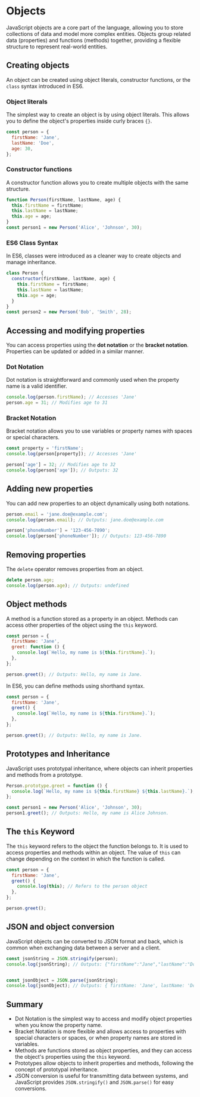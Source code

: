 # Objects

JavaScript objects are a core part of the language, allowing you to store collections of data and model more complex entities. Objects group related data (properties) and functions (methods) together, providing a flexible structure to represent real-world entities.

## Creating objects

An object can be created using object literals, constructor functions, or the `class` syntax introduced in ES6.

### Object literals

The simplest way to create an object is by using object literals. This allows you to define the object's properties inside curly braces `{}`.

```js
const person = {
  firstName: 'Jane',
  lastName: 'Doe',
  age: 30,
};
```

### Constructor functions

A constructor function allows you to create multiple objects with the same structure.

```js
function Person(firstName, lastName, age) {
  this.firstName = firstName;
  this.lastName = lastName;
  this.age = age;
}
const person1 = new Person('Alice', 'Johnson', 30);
```

### ES6 Class Syntax

In ES6, classes were introduced as a cleaner way to create objects and manage inheritance.

```js
class Person {
  constructor(firstName, lastName, age) {
    this.firstName = firstName;
    this.lastName = lastName;
    this.age = age;
  }
}
const person2 = new Person('Bob', 'Smith', 28);
```

## Accessing and modifying properties

You can access properties using the **dot notation** or the **bracket notation**. Properties can be updated or added in a similar manner.

### Dot Notation

Dot notation is straightforward and commonly used when the property name is a valid identifier.

```javascript
console.log(person.firstName); // Accesses 'Jane'
person.age = 31; // Modifies age to 31
```

### Bracket Notation

Bracket notation allows you to use variables or property names with spaces or special characters.

```javascript
const property = 'firstName';
console.log(person[property]); // Accesses 'Jane'

person['age'] = 32; // Modifies age to 32
console.log(person['age']); // Outputs: 32

```

## Adding new properties
You can add new properties to an object dynamically using both notations.

```javascript
person.email = 'jane.doe@example.com';
console.log(person.email); // Outputs: jane.doe@example.com

```

```javascript
person['phoneNumber'] = '123-456-7890';
console.log(person['phoneNumber']); // Outputs: 123-456-7890
```

## Removing properties
The `delete` operator removes properties from an object.

```javascript
delete person.age;
console.log(person.age); // Outputs: undefined
```

## Object methods

A method is a function stored as a property in an object. Methods can access other properties of the object using the `this` keyword.

```javascript
const person = {
  firstName: 'Jane',
  greet: function () {
    console.log(`Hello, my name is ${this.firstName}.`);
  },
};

person.greet(); // Outputs: Hello, my name is Jane.
```
In ES6, you can define methods using shorthand syntax.

```javascript
const person = {
  firstName: 'Jane',
  greet() {
    console.log(`Hello, my name is ${this.firstName}.`);
  },
};

person.greet(); // Outputs: Hello, my name is Jane.

```

## Prototypes and Inheritance

JavaScript uses prototypal inheritance, where objects can inherit properties and methods from a prototype.

```js
Person.prototype.greet = function () {
  console.log(`Hello, my name is ${this.firstName} ${this.lastName}.`);
};

const person1 = new Person('Alice', 'Johnson', 30);
person1.greet(); // Outputs: Hello, my name is Alice Johnson.

```

## The `this` Keyword

The `this` keyword refers to the object the function belongs to. It is used to access properties and methods within an object. The value of `this` can change depending on the context in which the function is called.

```js
const person = {
  firstName: 'Jane',
  greet() {
    console.log(this); // Refers to the person object
  },
};

person.greet();

```


## JSON and object conversion

JavaScript objects can be converted to JSON format and back, which is common when exchanging data between a server and a client.

```js
const jsonString = JSON.stringify(person);
console.log(jsonString); // Outputs: {"firstName":"Jane","lastName":"Doe","age":30}


const jsonObject = JSON.parse(jsonString);
console.log(jsonObject); // Outputs: { firstName: 'Jane', lastName: 'Doe', age: 30 }

```
## Summary

- Dot Notation is the simplest way to access and modify object properties when you know the property name.
- Bracket Notation is more flexible and allows access to properties with special characters or spaces, or when property names are stored in variables.
- Methods are functions stored as object properties, and they can access the object's properties using the `this` keyword.
- Prototypes allow objects to inherit properties and methods, following the concept of prototypal inheritance.
- JSON conversion is useful for transmitting data between systems, and JavaScript provides `JSON.stringify()` and `JSON.parse()` for easy conversions.
